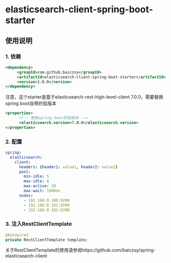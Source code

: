 # elasticsearch-client-spring-boot-starter
## 使用说明

### 1. 依赖

~~~xml
<dependency>
     <groupId>com.github.baiczsy</groupId>
     <artifactId>elasticsearch-client-spring-boot-starter</artifactId>
     <version>1.0.0</version>
</dependency>
~~~

注意，这个starter是基于elasticsearch-rest-high-level-client 7.0.0，需要替换spring boot自带的低版本

~~~xml
<properties>
      <!-- 替换spring boot的低版本 -->
      <elasticsearch.version>7.0.0</elasticsearch.version>
</properties>
~~~

### 2. 配置

~~~yml
spring:
  elasticsearch:
    client: 
      headers: {header1: value1, header2: value2}
      pool:
        min-idle: 5
        max-idle: 8
        max-active: 20
        max-wait: 1000ms 
      nodes:
        - 192.168.0.100:9200
        - 192.168.0.101:9200
        - 192.168.0.102:9200  
~~~

### 3. 注入RestClientTemplate

~~~java
@Autowired
private RestClientTemplate template;
~~~

关于RestClientTemplate的使用请参阅https://github.com/baiczsy/spring-elasticsearch-client
